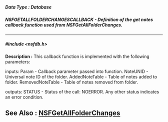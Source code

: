 ##### Data Type : Database
##### NSFGETALLFOLDERCHANGESCALLBACK - Definition of the get notes callback function used from NSFGetAllFolderChanges.
---
##### #include <nsfdb.h>
**Description :**
This callback function is implemented with the following parameters:  

inputs:
Param - Callback parameter passed into function.
NoteUNID - Universal note ID of the folder.
AddedNoteTable - Table of notes added to folder.
RemovedNoteTable - Table of notes removed from folder.

outputs: 
STATUS - Status of the call: NOERROR. Any other status indicates an error 
condition.



**See Also :**
[NSFGetAllFolderChanges](D:/md_files/NSFGetAllFolderChanges.md)
---
